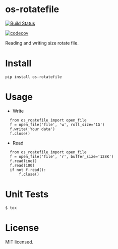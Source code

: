 # os-rotatefile
[![Build Status](https://www.travis-ci.org/cfhamlet/os-rotatefile.svg?branch=master)](https://www.travis-ci.org/cfhamlet/os-rotatefile)

[![codecov](https://codecov.io/gh/cfhamlet/os-rotatefile/branch/master/graph/badge.svg)](https://codecov.io/gh/cfhamlet/os-rotatefile)

Reading and writing size rotate file.

# Install
  `pip install os-rotatefile`

# Usage
  * Write
  ```
    from os_roatefile import open_file
    f = open_file('file', 'w', roll_size='1G')
    f.write('Your data')
    f.close()
  ```
  * Read
  ```
    from os_roatefile import open_file
    f = open_file('file', 'r', buffer_size='128K')
    f.readline()
    f.read(100)
    if not f.read():
        f.close()
  ```


# Unit Tests
  `$ tox`

# License
MIT licensed.

